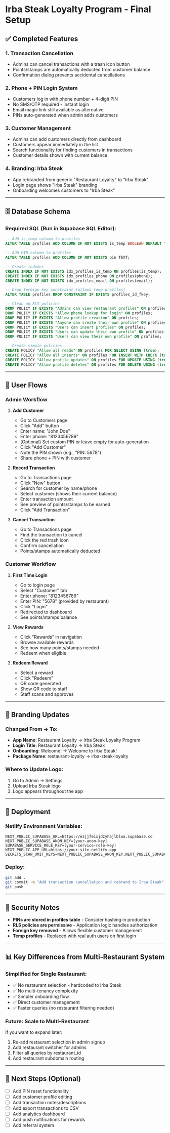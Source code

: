 # Irba Steak Loyalty Program - Final Setup

## ✅ Completed Features

### 1. **Transaction Cancellation**
- Admins can cancel transactions with a trash icon button
- Points/stamps are automatically deducted from customer balance
- Confirmation dialog prevents accidental cancellations

### 2. **Phone + PIN Login System**
- Customers log in with phone number + 4-digit PIN
- No SMS/OTP required - instant login
- Email magic link still available as alternative
- PINs auto-generated when admin adds customers

### 3. **Customer Management**
- Admins can add customers directly from dashboard
- Customers appear immediately in the list
- Search functionality for finding customers in transactions
- Customer details shown with current balance

### 4. **Branding: Irba Steak**
- App rebranded from generic "Restaurant Loyalty" to "Irba Steak"
- Login page shows "Irba Steak" branding
- Onboarding welcomes customers to "Irba Steak"

---

## 🗄️ Database Schema

### Required SQL (Run in Supabase SQL Editor):

```sql
-- Add is_temp column to profiles
ALTER TABLE profiles ADD COLUMN IF NOT EXISTS is_temp BOOLEAN DEFAULT false;

-- Add PIN column to profiles
ALTER TABLE profiles ADD COLUMN IF NOT EXISTS pin TEXT;

-- Create indexes
CREATE INDEX IF NOT EXISTS idx_profiles_is_temp ON profiles(is_temp);
CREATE INDEX IF NOT EXISTS idx_profiles_phone ON profiles(phone);
CREATE INDEX IF NOT EXISTS idx_profiles_email ON profiles(email);

-- Drop foreign key constraint (allows temp profiles)
ALTER TABLE profiles DROP CONSTRAINT IF EXISTS profiles_id_fkey;

-- Clean up RLS policies
DROP POLICY IF EXISTS "Admins can view restaurant profiles" ON profiles;
DROP POLICY IF EXISTS "Allow phone lookup for login" ON profiles;
DROP POLICY IF EXISTS "Allow profile creation" ON profiles;
DROP POLICY IF EXISTS "Anyone can create their own profile" ON profiles;
DROP POLICY IF EXISTS "Users can insert profiles" ON profiles;
DROP POLICY IF EXISTS "Users can update their own profile" ON profiles;
DROP POLICY IF EXISTS "Users can view their own profile" ON profiles;

-- Create simple policies
CREATE POLICY "Allow all reads" ON profiles FOR SELECT USING (true);
CREATE POLICY "Allow all inserts" ON profiles FOR INSERT WITH CHECK (true);
CREATE POLICY "Allow profile updates" ON profiles FOR UPDATE USING (true);
CREATE POLICY "Allow profile deletes" ON profiles FOR DELETE USING (true);
```

---

## 📱 User Flows

### Admin Workflow

1. **Add Customer**
   - Go to Customers page
   - Click "Add" button
   - Enter name: "John Doe"
   - Enter phone: "8123456789"
   - (Optional) Set custom PIN or leave empty for auto-generation
   - Click "Add Customer"
   - Note the PIN shown (e.g., "PIN: 5678")
   - Share phone + PIN with customer

2. **Record Transaction**
   - Go to Transactions page
   - Click "New" button
   - Search for customer by name/phone
   - Select customer (shows their current balance)
   - Enter transaction amount
   - See preview of points/stamps to be earned
   - Click "Add Transaction"

3. **Cancel Transaction**
   - Go to Transactions page
   - Find the transaction to cancel
   - Click the red trash icon
   - Confirm cancellation
   - Points/stamps automatically deducted

### Customer Workflow

1. **First Time Login**
   - Go to login page
   - Select "Customer" tab
   - Enter phone: "8123456789"
   - Enter PIN: "5678" (provided by restaurant)
   - Click "Login"
   - Redirected to dashboard
   - See points/stamps balance

2. **View Rewards**
   - Click "Rewards" in navigation
   - Browse available rewards
   - See how many points/stamps needed
   - Redeem when eligible

3. **Redeem Reward**
   - Select a reward
   - Click "Redeem"
   - QR code generated
   - Show QR code to staff
   - Staff scans and approves

---

## 🎨 Branding Updates

### Changed From → To:
- **App Name**: Restaurant Loyalty → Irba Steak Loyalty Program
- **Login Title**: Restaurant Loyalty → Irba Steak
- **Onboarding**: Welcome! → Welcome to Irba Steak!
- **Package Name**: restaurant-loyalty → irba-steak-loyalty

### Where to Update Logo:
1. Go to Admin → Settings
2. Upload Irba Steak logo
3. Logo appears throughout the app

---

## 🚀 Deployment

### Netlify Environment Variables:
```
NEXT_PUBLIC_SUPABASE_URL=https://ezjjfeixjdzyhajlblwa.supabase.co
NEXT_PUBLIC_SUPABASE_ANON_KEY=[your-anon-key]
SUPABASE_SERVICE_ROLE_KEY=[your-service-role-key]
NEXT_PUBLIC_APP_URL=https://your-site.netlify.app
SECRETS_SCAN_OMIT_KEYS=NEXT_PUBLIC_SUPABASE_ANON_KEY,NEXT_PUBLIC_SUPABASE_URL
```

### Deploy:
```bash
git add .
git commit -m "Add transaction cancellation and rebrand to Irba Steak"
git push
```

---

## 🔐 Security Notes

- **PINs are stored in profiles table** - Consider hashing in production
- **RLS policies are permissive** - Application logic handles authorization
- **Foreign key removed** - Allows flexible customer management
- **Temp profiles** - Replaced with real auth users on first login

---

## 📊 Key Differences from Multi-Restaurant System

### Simplified for Single Restaurant:
- ✅ No restaurant selection - hardcoded to Irba Steak
- ✅ No multi-tenancy complexity
- ✅ Simpler onboarding flow
- ✅ Direct customer management
- ✅ Faster queries (no restaurant filtering needed)

### Future: Scale to Multi-Restaurant
If you want to expand later:
1. Re-add restaurant selection in admin signup
2. Add restaurant switcher for admins
3. Filter all queries by restaurant_id
4. Add restaurant subdomain routing

---

## 🎯 Next Steps (Optional)

- [ ] Add PIN reset functionality
- [ ] Add customer profile editing
- [ ] Add transaction notes/descriptions
- [ ] Add export transactions to CSV
- [ ] Add analytics dashboard
- [ ] Add push notifications for rewards
- [ ] Add referral system
